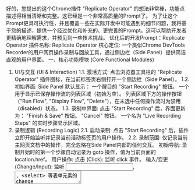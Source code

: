 好的，您提出的这个Chrome插件 "Replicate Operator" 的想法非常棒，功能点描述得相当清晰和完整。这已经是一个非常高质量的Prompt了。
为了让这个Prompt更具可执行性，并且覆盖一些在实际开发中可能遇到的细节问题，我将基于您的描述，提供一个经过优化和补充的、更完善的Prompt。这可以帮助开发者更精确地理解需求，并预见到一些技术挑战。
优化后的开发Prompt：Replicate Operator
插件名称: Replicate Operator
核心定位: 一个类似Chrome DevTools Recorder的用户网页操作录制与回放工具，通过侧边栏（Side Panel）提供简洁直观的用户界面。
一、核心功能模块 (Core Functional Modules)
1. UI与交互 (UI & Interaction)
1.1. 激活方式: 点击浏览器工具栏的 "Replicate Operator" 插件图标，在当前标签页右侧打开一个侧边栏（Side Panel）。
1.2. 初始界面: Side Panel 默认显示：
一个醒目的 "Start Recording" 按钮。
一个用于显示已保存操作流的列表区域（初始为空）。
列表区域下方的操作按钮（"Run Flow", "Display Flow", "Delete"），在未选中任何操作流时为禁用（disabled）状态。
1.3. 录制中界面: 点击 "Start Recording" 后，界面更新为：
"Finish & Save" 按钮。
"Cancel" 按钮。
一个名为 "Live Recording Steps" 的实时步骤显示区域。
2. 录制逻辑 (Recording Logic)
2.1. 启动录制: 点击 "Start Recording" 后，插件立即开始监听并记录当前活动标签页的用户操作。
2.2. 录制范围:
仅记录当前主网页文档中的操作，完全忽略在Side Panel内部的任何交互。
初始导航: 录制开始时的第一个步骤自动记录为 goto 操作，值为当前页面的 location.href。
用户操作:
点击 (Click): 监听 click 事件。
输入/变更 (Change/Input): 监听 <input>, <textarea>, <select> 等表单元素的 change 事件，记录其最终值。为避免记录每一个按键，不使用 keyup 或 keydown，只在元素失去焦点或发生 change 事件时记录一次。
删除 (Deletion): 对于输入框内容的删除，同样通过 change 事件记录最终的空值或修改后的值。
2.3. 元素选择器策略 (Selector Strategy):
核心要求: 严禁使用基于坐标 (x, y) 的定位。
优先策略: 自动生成最稳定、最唯一的CSS选择器。优先级如下：
拥有唯一 id 的元素 (e.g., #submit-button)。
拥有特殊且唯一性的属性 (e.g., [data-testid="..."], [name="..."])。
简洁的类名组合 (e.g., .btn.btn-primary)。
作为最后的备选方案，使用结构化路径 (e.g., div > form > button:nth-of-type(1))。
2.4. 等待时间 (Wait Times):
精确记录两个连续用户操作之间的静默等待时间（以毫秒为单位）。例如，用户点击按钮A，等待2.5秒，然后开始在输入框B中输入，那么就需要记录一个 waitFor: 2500 的步骤。
3. 实时显示与步骤定义 (Live Display & Step Definition)
3.1. 实时更新: "Live Recording Steps" 区域应在每次捕获到有效操作后立即更新，向用户实时反馈录制情况。
3.2. 步骤格式化: 每个步骤都应清晰地展示。建议的步骤数据结构如下：
{ "type": "goto", "url": "https://example.com" },
{ "type": "wait", "duration": 1500 },
{ "type": "click", "selector": "#login-button", "label": "Login" },
{ "type": "wait", "duration": 800 },
{ "type": "change", "selector": "input[name='username']", "value": "my_user" }
Use code with caution.
Json
3.3. 步骤分组逻辑 (替代原第4点): 原Prompt的步骤分组逻辑（“如没有Click...”）在实际中可能不清晰。建议采用更明确的事件驱动模型：
每一次 goto, click, change 都被视为一个核心操作步骤。
在两个核心操作步骤之间的时间差，记录为一个 wait 步骤。
这样可以更精确地回放用户的操作节奏。
4. 保存与取消 (Save & Cancel)
4.1. 完成保存:
点击 "Finish & Save" 按钮，弹出一个简单的模态框（modal/prompt）要求输入名称。
默认名称格式为 OperateFlow-YYYYMMDDHHmmss (e.g., OperateFlow-20231027153000)。
用户可以修改名称。保存时必须进行重名检查，如果名称已存在，需提示用户更换。
操作流数据保存在 chrome.storage.local 中，以便持久化。
保存成功后，清空 "Live Recording Steps" 区域，并将新的操作流名称添加到底部的列表中。
4.2. 取消操作:
点击 "Cancel" 按钮，立即丢弃当前所有已录制的步骤，并清空 "Live Recording Steps" 区域。
4.3. 意外中断处理:
如果用户在录制过程中关闭了标签页或浏览器，当前未保存的录制数据将自动丢失。当用户再次打开插件时，界面应恢复到初始状态，不保留任何未保存的记录。这可以通过将实时录制数据存储在Side Panel的运行时内存（非持久化变量）中来实现。
5. 操作流管理与执行 (Flow Management & Execution)
5.1. 列表显示: 所有已保存的操作流都显示在 "Live Recording Steps" 下方的列表中，每个名称前带有一个单选按钮 (radio button)，确保一次只能选中一个。
5.2. 执行流程 (Run Flow):
选中一个已保存的操作流。
点击 "Run Flow" 按钮。
插件将自动打开一个新的Chrome标签页。
在新标签页中，严格按照保存的步骤（包括goto, wait, click, change等）顺序执行。
错误处理: 如果在执行过程中，某个元素的CSS选择器未能在页面上找到，执行应立即停止，并在Side Panel中向用户报告错误，指明失败的步骤和原因。
5.3. 显示流程 (Display Flow):
选中一个已保存的操作流。
点击 "Display Flow" 按钮。
插件打开一个新的标签页，页面内容以格式化、易于阅读的方式（例如使用表格或代码块）展示该操作流的所有步骤、选择器、值和等待时间。
5.4. 删除流程 (Delete):
选中一个已保存的操作流。
点击 "Delete" 按钮。
弹出确认对话框（"Are you sure you want to delete this flow?"）。
确认后，从 chrome.storage.local 和界面列表中永久删除该操作流。
二、技术架构建议 (Technical Architecture Suggestions)
manifest.json:
"permissions": ["sidePanel", "storage", "tabs", "scripting", "activeTab"]
"host_permissions": ["<all_urls>"] (允许内容脚本在所有页面运行)
"background": { "service_worker": "background.js" }
"side_panel": { "default_path": "sidepanel.html" }
Content Script (content_script.js):
负责注入到目标网页中，监听DOM事件（click, change）。
负责生成稳定的CSS选择器。
将捕获到的操作事件和数据发送给Background Script或Side Panel。
Background Script (background.js):
作为中央协调器，管理插件的状态（如：是否正在录制）。
处理来自Content Script和Side Panel的消息。
负责所有与 chrome.storage.local 的交互（保存、加载、删除）。
负责执行 "Run Flow" 的逻辑，包括创建新标签页和通过 chrome.scripting.executeScript 注入执行脚本。
Side Panel (sidepanel.html / sidepanel.js):
构建用户界面。
管理UI状态的切换（例如，按钮的显隐和禁用状态）。
向Background Script发送指令（如 "start recording", "save flow"）。
从Background Script接收数据并更新UI（如 "Live Recording Steps" 和已保存列表）。
Replay Script (replay_script.js):
一个专门用于回放的脚本，由Background Script在执行"Run Flow"时注入到新页面。
接收操作步骤数组，并按顺序模拟用户操作（element.click(), element.value = ..., dispatchEvent(...)等）。
这个优化后的Prompt不仅定义了“做什么”，还提供了“怎么做”的建议，使需求更加明确、具体，并考虑了健壮性和用户体验，可以作为一份非常出色的开发需求文档。
